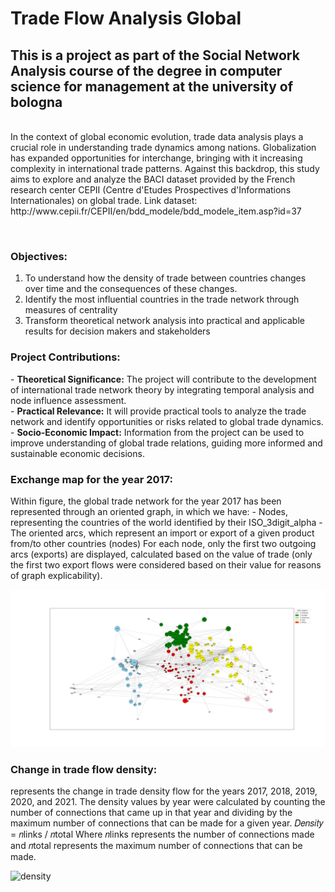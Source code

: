 # Trade Flow Analysis Global
<h2>This is a project as part of the Social Network Analysis course of the degree in computer science for management at the university of bologna</h2>
<br>In the context of global economic evolution, trade data analysis plays a crucial role in
understanding trade dynamics among nations. Globalization has expanded opportunities for
interchange, bringing with it increasing complexity in international trade patterns. Against
this backdrop, this study aims to explore and analyze the BACI dataset provided by the
French research center CEPII (Centre d'Etudes Prospectives d'Informations Internationales)
on global trade.
Link dataset: http://www.cepii.fr/CEPII/en/bdd_modele/bdd_modele_item.asp?id=37

<br><h3>Objectives:</h3>
1. To understand how the density of trade between countries changes over
time and the consequences of these changes.
2. Identify the most influential countries in the trade network through
measures of centrality
3. Transform theoretical network analysis into practical and applicable results
for decision makers and stakeholders

<h3>Project Contributions:</h3>
- <b>Theoretical Significance:</b> The project will contribute to the development of
international trade network theory by integrating temporal analysis and node influence
assessment.
<br>- <b>Practical Relevance:</b> It will provide practical tools to analyze the trade network and
identify opportunities or risks related to global trade dynamics.
<br>- <b>Socio-Economic Impact:</b> Information from the project can be used to improve
understanding of global trade relations, guiding more informed and sustainable
economic decisions.

<h3>Exchange map for the year 2017:</h3>
Within figure, the global trade network for the year 2017 has been represented through an
oriented graph, in which we have:
- Nodes, representing the countries of the world identified by their ISO_3digit_alpha
- The oriented arcs, which represent an import or export of a given product from/to
other countries (nodes)
For each node, only the first two outgoing arcs (exports) are displayed, calculated based on
the value of trade (only the first two export flows were considered based on their value for
reasons of graph explicability).

![mappa2017](https://github.com/elia99l/SocialAnalysis/blob/main/figura2.jpg)

<h3>Change in trade flow density:</h3>
represents the change in trade density flow for the years 2017, 2018, 2019, 2020, and
2021. The density values by year were calculated by counting the number of connections that
came up in that year and dividing by the maximum number of connections that can be made
for a given year. 𝐷𝑒𝑛𝑠𝑖𝑡𝑦 = 𝑛links / 𝑛total
Where 𝑛links represents the number of connections made and 𝑛total represents the maximum
number of connections that can be made.

![density](https://github.com/elia99l/SocialAnalysis/blob/main/densit%C3%A0.png)
